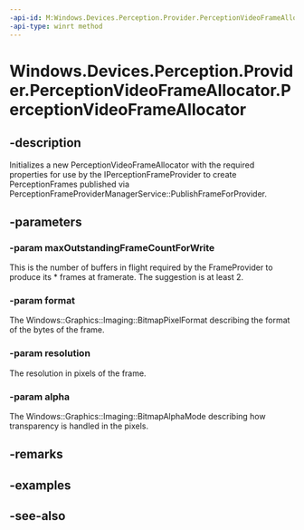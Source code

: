 ```yaml
---
-api-id: M:Windows.Devices.Perception.Provider.PerceptionVideoFrameAllocator.#ctor(System.UInt32,Windows.Graphics.Imaging.BitmapPixelFormat,Windows.Foundation.Size,Windows.Graphics.Imaging.BitmapAlphaMode)
-api-type: winrt method
---
```


<!-- Method syntax
public PerceptionVideoFrameAllocator(System.UInt32 maxOutstandingFrameCountForWrite, Windows.Graphics.Imaging.BitmapPixelFormat format, Windows.Foundation.Size resolution, Windows.Graphics.Imaging.BitmapAlphaMode alpha)
-->

# Windows.Devices.Perception.Provider.PerceptionVideoFrameAllocator.PerceptionVideoFrameAllocator

## -description
Initializes a new PerceptionVideoFrameAllocator with the required properties for use by the IPerceptionFrameProvider to create PerceptionFrames published via PerceptionFrameProviderManagerService::PublishFrameForProvider.

## -parameters
### -param maxOutstandingFrameCountForWrite
This is the number of buffers in flight required by the FrameProvider to produce its * frames at framerate. The suggestion is at least 2.

### -param format
The Windows::Graphics::Imaging::BitmapPixelFormat describing the format of the bytes of the frame.

### -param resolution
The resolution in pixels of the frame.

### -param alpha
The Windows::Graphics::Imaging::BitmapAlphaMode describing how transparency is handled in the pixels.

## -remarks

## -examples

## -see-also
